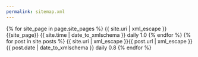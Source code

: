 ```yaml
---
permalink: sitemap.xml
---
```

<?xml version="1.0" encoding="UTF-8"?>
<urlset xmlns="http://www.sitemaps.org/schemas/sitemap/0.9">
    {% for site_page in page.site_pages %}
    <url>
        <loc>{{ site.uri | xml_escape }}{{site_page}}</loc>
        <lastmod>{{ site.time | date_to_xmlschema }}</lastmod>
        <changefreq>daily</changefreq>
        <priority>1.0</priority>
    </url>
    {% endfor %}
    {% for post in site.posts %}
    <url>
        <loc>{{ site.uri | xml_escape }}{{ post.url | xml_escape }}</loc>
        <lastmod>{{ post.date | date_to_xmlschema }}</lastmod>
        <changefreq>daily</changefreq>
        <priority>0.8</priority>
    </url>
    {% endfor %}
</urlset>